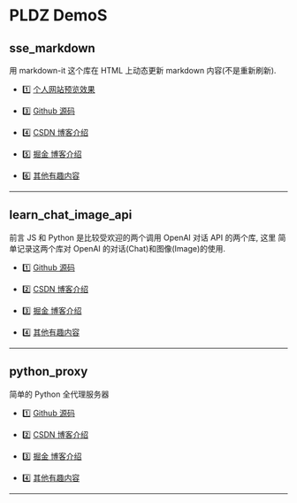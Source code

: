 # PLDZ DemoS

## sse_markdown

用 markdown-it 这个库在 HTML 上动态更新 markdown 内容(不是重新刷新).

- 1️⃣ [个人网站预览效果](https://pldz1.com/io/markdown-sse)

- 3️⃣ [Github 源码](https://github.com/pldz1/demos/tree/main/sse_markdown)

- 4️⃣ [CSDN 博客介绍](https://blog.csdn.net/qq_42727752/article/details/145092638)

- 5️⃣ [掘金 博客介绍](https://juejin.cn/post/7458656534718316595)

- 6️⃣ [其他有趣内容](https://pldz1.com)

---

## learn_chat_image_api

前言 JS 和 Python 是比较受欢迎的两个调用 OpenAI 对话 API 的两个库, 这里 简单记录这两个库对 OpenAI 的对话(Chat)和图像(Image)的使用.

- 1️⃣ [Github 源码](https://github.com/pldz1/demos/tree/main/learn_chat_image_api)

- 2️⃣ [CSDN 博客介绍](https://blog.csdn.net/qq_42727752/article/details/145082786)

- 3️⃣ [掘金 博客介绍](https://juejin.cn/post/7458496437614788646)

- 4️⃣ [其他有趣内容](https://pldz1.com)

---

## python_proxy

简单的 Python 全代理服务器

- 1️⃣ [Github 源码](https://github.com/pldz1/demos/tree/main/python_proxy)

- 2️⃣ [CSDN 博客介绍](https://blog.csdn.net/qq_42727752)

- 3️⃣ [掘金 博客介绍](https://juejin.cn/user/2590907894607726)

- 4️⃣ [其他有趣内容](https://pldz1.com)

---
